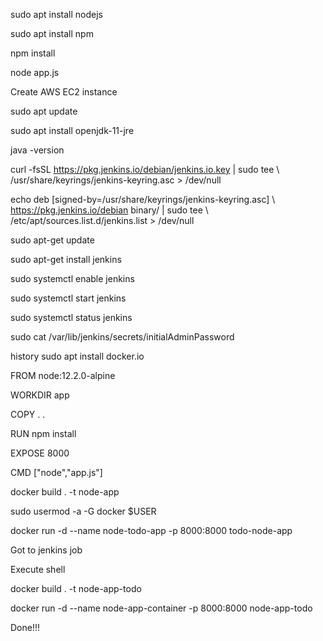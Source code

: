 sudo apt install nodejs

sudo apt install npm

npm install

node app.js

Create AWS EC2 instance

sudo apt update

sudo apt install openjdk-11-jre

java -version

curl -fsSL https://pkg.jenkins.io/debian/jenkins.io.key | sudo tee \ /usr/share/keyrings/jenkins-keyring.asc > /dev/null

echo deb [signed-by=/usr/share/keyrings/jenkins-keyring.asc] \ https://pkg.jenkins.io/debian binary/ | sudo tee \ /etc/apt/sources.list.d/jenkins.list > /dev/null

sudo apt-get update

sudo apt-get install jenkins

sudo systemctl enable jenkins

sudo systemctl start jenkins

sudo systemctl status jenkins

sudo cat /var/lib/jenkins/secrets/initialAdminPassword

history sudo apt install docker.io

FROM node:12.2.0-alpine

WORKDIR app

COPY . .

RUN npm install

EXPOSE 8000

CMD ["node","app.js"]

docker build . -t node-app

sudo usermod -a -G docker $USER

docker run -d --name node-todo-app -p 8000:8000 todo-node-app

Got to jenkins job

Execute shell

docker build . -t node-app-todo

docker run -d --name node-app-container -p 8000:8000 node-app-todo

Done!!!
